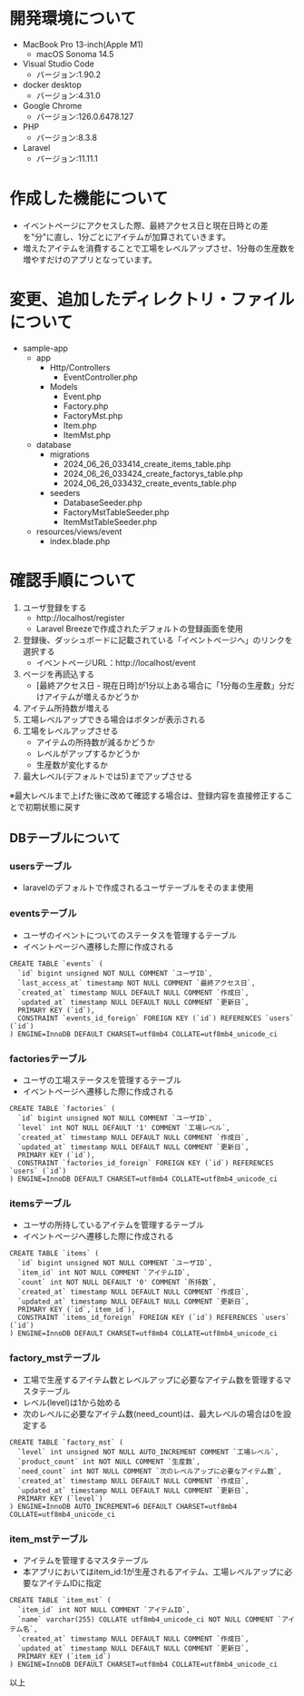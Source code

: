 # 開発環境について

* MacBook Pro 13-inch(Apple M1)
    * macOS Sonoma 14.5
* Visual Studio Code
    * バージョン:1.90.2
* docker desktop
    * バージョン:4.31.0
* Google Chrome
    * バージョン:126.0.6478.127
* PHP
    * バージョン:8.3.8
* Laravel
    * バージョン:11.11.1

# 作成した機能について

* イベントページにアクセスした際、最終アクセス日と現在日時との差を"分"に直し、1分ごとにアイテムが加算されていきます。
* 増えたアイテムを消費することで工場をレベルアップさせ、1分毎の生産数を増やすだけのアプリとなっています。

# 変更、追加したディレクトリ・ファイルについて

* sample-app
    * app
        * Http/Controllers
            * EventController.php
        * Models
            * Event.php
            * Factory.php
            * FactoryMst.php
            * Item.php
            * ItemMst.php
    * database
        * migrations
            * 2024_06_26_033414_create_items_table.php
            * 2024_06_26_033424_create_factorys_table.php
            * 2024_06_26_033432_create_events_table.php
        * seeders
            * DatabaseSeeder.php
            * FactoryMstTableSeeder.php
            * ItemMstTableSeeder.php
    * resources/views/event
        * index.blade.php
     
# 確認手順について

1. ユーザ登録をする
    * http://localhost/register
    * Laravel Breezeで作成されたデフォルトの登録画面を使用
2. 登録後、ダッシュボードに記載されている「イベントページへ」のリンクを選択する
    * イベントページURL：http://localhost/event
3. ページを再読込する
    * [最終アクセス日 - 現在日時]が1分以上ある場合に「1分毎の生産数」分だけアイテムが増えるかどうか
4. アイテム所持数が増える
5. 工場レベルアップできる場合はボタンが表示される
6. 工場をレベルアップさせる
    * アイテムの所持数が減るかどうか
    * レベルがアップするかどうか
    * 生産数が変化するか
7. 最大レベル(デフォルトでは5)までアップさせる

※最大レベルまで上げた後に改めて確認する場合は、登録内容を直接修正することで初期状態に戻す

## DBテーブルについて
### usersテーブル
* laravelのデフォルトで作成されるユーザテーブルをそのまま使用

### eventsテーブル
* ユーザのイベントについてのステータスを管理するテーブル
* イベントページへ遷移した際に作成される
~~~
CREATE TABLE `events` (
  `id` bigint unsigned NOT NULL COMMENT `ユーザID`,
  `last_access_at` timestamp NOT NULL COMMENT `最終アクセス日`,
  `created_at` timestamp NULL DEFAULT NULL COMMENT `作成日`,
  `updated_at` timestamp NULL DEFAULT NULL COMMENT `更新日`,
  PRIMARY KEY (`id`),
  CONSTRAINT `events_id_foreign` FOREIGN KEY (`id`) REFERENCES `users` (`id`)
) ENGINE=InnoDB DEFAULT CHARSET=utf8mb4 COLLATE=utf8mb4_unicode_ci
~~~

### factoriesテーブル
* ユーザの工場ステータスを管理するテーブル
* イベントページへ遷移した際に作成される
~~~
CREATE TABLE `factories` (
  `id` bigint unsigned NOT NULL COMMENT `ユーザID`,
  `level` int NOT NULL DEFAULT '1' COMMENT `工場レベル`,
  `created_at` timestamp NULL DEFAULT NULL COMMENT `作成日`,
  `updated_at` timestamp NULL DEFAULT NULL COMMENT `更新日`,
  PRIMARY KEY (`id`),
  CONSTRAINT `factories_id_foreign` FOREIGN KEY (`id`) REFERENCES `users` (`id`)
) ENGINE=InnoDB DEFAULT CHARSET=utf8mb4 COLLATE=utf8mb4_unicode_ci
~~~

### itemsテーブル
* ユーザの所持しているアイテムを管理するテーブル
* イベントページへ遷移した際に作成される
~~~
CREATE TABLE `items` (
  `id` bigint unsigned NOT NULL COMMENT `ユーザID`,
  `item_id` int NOT NULL COMMENT `アイテムID`,
  `count` int NOT NULL DEFAULT '0' COMMENT `所持数`,
  `created_at` timestamp NULL DEFAULT NULL COMMENT `作成日`,
  `updated_at` timestamp NULL DEFAULT NULL COMMENT `更新日`,
  PRIMARY KEY (`id`,`item_id`),
  CONSTRAINT `items_id_foreign` FOREIGN KEY (`id`) REFERENCES `users` (`id`)
) ENGINE=InnoDB DEFAULT CHARSET=utf8mb4 COLLATE=utf8mb4_unicode_ci
~~~

### factory_mstテーブル
* 工場で生産するアイテム数とレベルアップに必要なアイテム数を管理するマスタテーブル
* レベル(level)は1から始める
* 次のレベルに必要なアイテム数(need_count)は、最大レベルの場合は0を設定する
~~~
CREATE TABLE `factory_mst` (
  `level` int unsigned NOT NULL AUTO_INCREMENT COMMENT `工場レベル`,
  `product_count` int NOT NULL COMMENT `生産数`,
  `need_count` int NOT NULL COMMENT `次のレベルアップに必要なアイテム数`,
  `created_at` timestamp NULL DEFAULT NULL COMMENT `作成日`,
  `updated_at` timestamp NULL DEFAULT NULL COMMENT `更新日`,
  PRIMARY KEY (`level`)
) ENGINE=InnoDB AUTO_INCREMENT=6 DEFAULT CHARSET=utf8mb4 COLLATE=utf8mb4_unicode_ci
~~~

### item_mstテーブル
* アイテムを管理するマスタテーブル
* 本アプリにおいてはitem_id:1が生産されるアイテム、工場レベルアップに必要なアイテムIDに指定
~~~
CREATE TABLE `item_mst` (
  `item_id` int NOT NULL COMMENT `アイテムID`,
  `name` varchar(255) COLLATE utf8mb4_unicode_ci NOT NULL COMMENT `アイテム名`,
  `created_at` timestamp NULL DEFAULT NULL COMMENT `作成日`,
  `updated_at` timestamp NULL DEFAULT NULL COMMENT `更新日`,
  PRIMARY KEY (`item_id`)
) ENGINE=InnoDB DEFAULT CHARSET=utf8mb4 COLLATE=utf8mb4_unicode_ci
~~~

以上
